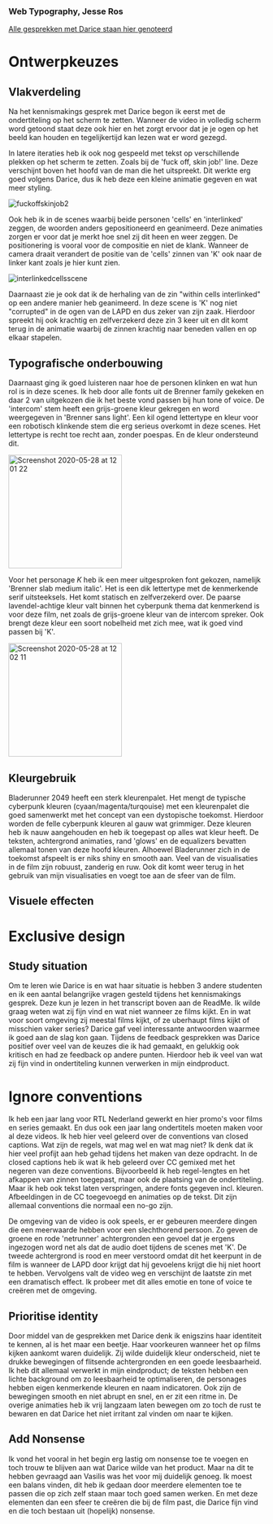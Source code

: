 ### Web Typography, Jesse Ros
[Alle gesprekken met Darice staan hier genoteerd](https://docs.google.com/document/d/1-F7joxiKgjRJFMIHJM7xXkuiHlDqgFeEEK6WWKMJgpA/edit?usp=sharing)

# Ontwerpkeuzes
## Vlakverdeling

Na het kennismakings gesprek met Darice begon ik eerst met de ondertiteling op het scherm te zetten. Wanneer de video in volledig scherm word getoond staat deze ook hier en het zorgt ervoor dat je je ogen op het beeld kan houden en tegelijkertijd kan lezen wat er word gezegd. 

In latere iteraties heb ik ook nog gespeeld met tekst op verschillende plekken op het scherm te zetten. Zoals bij de 'fuck off, skin job!' line. Deze verschijnt boven het hoofd van de man die het uitspreekt. Dit werkte erg goed volgens Darice, dus ik heb deze een kleine animatie gegeven en wat meer styling.  

![fuckoffskinjob2](https://user-images.githubusercontent.com/37974966/83144973-5d89d580-a0f4-11ea-8128-2c3a41a6aeeb.gif)

Ook heb ik in de scenes waarbij beide personen 'cells' en 'interlinked' zeggen, de woorden anders gepositioneerd en geanimeerd. Deze animaties zorgen er voor dat je merkt hoe snel zij dit heen en weer zeggen. De positionering is vooral voor de compositie en niet de klank. Wanneer de camera draait verandert de positie van de 'cells' zinnen van 'K' ook naar de linker kant zoals je hier kunt zien.

![interlinkedcellsscene](https://user-images.githubusercontent.com/37974966/83144494-b4db7600-a0f3-11ea-909c-098a0ee7ad29.gif)

Daarnaast zie je ook dat ik de herhaling van de zin "within cells interlinked" op een andere manier heb geanimeerd. In deze scene is 'K' nog niet "corrupted" in de ogen van de LAPD en dus zeker van zijn zaak. Hierdoor spreekt hij ook krachtig en zelfverzekerd deze zin 3 keer uit en dit komt terug in de animatie waarbij de zinnen krachtig naar beneden vallen en op elkaar stapelen.

## Typografische onderbouwing
Daarnaast ging ik goed luisteren naar hoe de personen klinken en wat hun rol is in deze scenes. Ik heb door alle fonts uit de Brenner family gekeken en daar 2 van uitgekozen die ik het beste vond passen bij hun tone of voice. De 'intercom' stem heeft een grijs-groene kleur gekregen en word weergegeven in 'Brenner sans light'. Een kil ogend lettertype en kleur voor een robotisch klinkende stem die erg serieus overkomt in deze scenes. Het lettertype is recht toe recht aan, zonder poespas. En de kleur ondersteund dit.

<img width="223" alt="Screenshot 2020-05-28 at 12 01 22" src="https://user-images.githubusercontent.com/37974966/83128420-b1d48b80-a0db-11ea-909b-d170e22fb676.png">

Voor het personage *K* heb ik een meer uitgesproken font gekozen, namelijk 'Brenner slab medium italic'. Het is een dik lettertype met de kenmerkende serif uitsteeksels. Het komt statisch en zelfverzekerd over. De paarse lavendel-achtige kleur valt binnen het cyberpunk thema dat kenmerkend is voor deze film, net zoals de grijs-groene kleur van de intercom spreker. Ook brengt deze kleur een soort nobelheid met zich mee, wat ik goed vind passen bij 'K'. 

<img width="223" alt="Screenshot 2020-05-28 at 12 02 11" src="https://user-images.githubusercontent.com/37974966/83128036-2824be00-a0db-11ea-9d4d-fe340bfda5a6.png">

## Kleurgebruik
Bladerunner 2049 heeft een sterk kleurenpalet. Het mengt de typische cyberpunk kleuren (cyaan/magenta/turqouise) met een kleurenpalet die goed samenwerkt met het concept van een dystopische toekomst. Hierdoor worden de felle cyberpunk kleuren al gauw wat grimmiger. Deze kleuren heb ik nauw aangehouden en heb ik toegepast op alles wat kleur heeft. De teksten, achtergrond animaties, rand 'glows' en de equalizers bevatten allemaal tonen van deze hoofd kleuren. Alhoewel Bladerunner zich in de toekomst afspeelt is er niks shiny en smooth aan. Veel van de visualisaties in de film zijn robuust, zanderig en ruw. Ook dit komt weer terug in het gebruik van mijn visualisaties en voegt toe aan de sfeer van de film.

## Visuele effecten


# Exclusive design
## Study situation
Om te leren wie Darice is en wat haar situatie is hebben 3 andere studenten en ik een aantal belangrijke vragen gesteld tijdens het kennismakings gesprek. Deze kun je lezen in het transcript boven aan de ReadMe. Ik wilde graag weten wat zij fijn vind en wat niet wanneer ze films kijkt. En in wat voor soort omgeving zij meestal films kijkt, of ze uberhaupt films kijkt of misschien vaker series? Darice gaf veel interessante antwoorden waarmee ik goed aan de slag kon gaan. Tijdens de feedback gesprekken was Darice positief over veel van de keuzes die ik had gemaakt, en gelukkig ook kritisch en had ze feedback op andere punten. Hierdoor heb ik veel van wat zij fijn vind in ondertiteling kunnen verwerken in mijn eindproduct.

# Ignore conventions
Ik heb een jaar lang voor RTL Nederland gewerkt en hier promo's voor films en series gemaakt. En dus ook een jaar lang ondertitels moeten maken voor al deze videos. Ik heb hier veel geleerd over de conventions van closed captions. Wat zijn de regels, wat mag wel en wat mag niet? Ik denk dat ik hier veel profijt aan heb gehad tijdens het maken van deze opdracht. In de closed captions heb ik wat ik heb geleerd over CC gemixed met het negeren van deze conventions. Bijvoorbeeld ik heb regel-lengtes en het afkappen van zinnen toegepast, maar ook de plaatsing van de ondertiteling. Maar ik heb ook tekst laten verspringen, andere fonts gegeven incl. kleuren. Afbeeldingen in de CC toegevoegd en animaties op de tekst. Dit zijn allemaal conventions die normaal een no-go zijn.

De omgeving van de video is ook speels, er er gebeuren meerdere dingen die een meerwaarde hebben voor een slechthorend persoon. Zo geven de groene en rode 'netrunner' achtergronden een gevoel dat je ergens ingezogen word net als dat de audio doet tijdens de scenes met 'K'. De tweede achtergrond is rood en meer verstoord omdat dit het keerpunt in de film is wanneer de LAPD door krijgt dat hij gevoelens krijgt die hij niet hoort te hebben. Vervolgens valt de video weg en verschijnt de laatste zin met een dramatisch effect. Ik probeer met dit alles emotie en tone of voice te creëren met de omgeving.

## Prioritise identity
Door middel van de gesprekken met Darice denk ik enigszins haar identiteit te kennen, al is het maar een beetje. Haar voorkeuren wanneer het op films kijken aankomt waren duidelijk. Zij wilde duidelijk kleur onderscheid, niet te drukke bewegingen of flitsende achtergronden en een goede leesbaarheid. Ik heb dit allemaal verwerkt in mijn eindproduct; de teksten hebben een lichte background om zo leesbaarheid te optimaliseren, de personages hebben eigen kenmerkende kleuren en naam indicatoren. Ook zijn de bewegingen smooth en niet abrupt en snel, en er zit een ritme in. De overige animaties heb ik vrij langzaam laten bewegen om zo toch de rust te bewaren en dat Darice het niet irritant zal vinden om naar te kijken.

## Add Nonsense
Ik vond het vooral in het begin erg lastig om nonsense toe te voegen en toch trouw te blijven aan wat Darice wilde van het product. Maar na dit te hebben gevraagd aan Vasilis was het voor mij duidelijk genoeg. Ik moest een balans vinden, dit heb ik gedaan door meerdere elementen toe te passen die op zich zelf staan maar toch goed samen werken. En met deze elementen dan een sfeer te creëren die bij de film past, die Darice fijn vind en die toch bestaan uit (hopelijk) nonsense.
